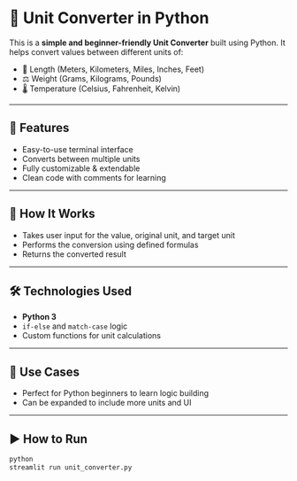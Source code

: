 # 🔄 Unit Converter in Python

This is a **simple and beginner-friendly Unit Converter** built using Python. It helps convert values between different units of:

- 📏 Length (Meters, Kilometers, Miles, Inches, Feet)
- ⚖️ Weight (Grams, Kilograms, Pounds)
- 🌡 Temperature (Celsius, Fahrenheit, Kelvin)

---

## 🚀 Features

- Easy-to-use terminal interface
- Converts between multiple units
- Fully customizable & extendable
- Clean code with comments for learning

---

## 🧠 How It Works

- Takes user input for the value, original unit, and target unit
- Performs the conversion using defined formulas
- Returns the converted result

---

## 🛠 Technologies Used

- **Python 3**
- `if-else` and `match-case` logic
- Custom functions for unit calculations

---

## 🎯 Use Cases

- Perfect for Python beginners to learn logic building
- Can be expanded to include more units and UI

---

## ▶️ How to Run

```bash
python 
streamlit run unit_converter.py

